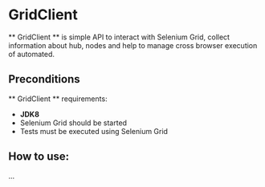 # GridClient

** GridClient ** is simple API to interact with Selenium Grid, collect information about hub, nodes
and help to manage cross browser execution of automated.

## Preconditions

** GridClient ** requirements:
- **JDK8**
- Selenium Grid should be started
- Tests must be executed using Selenium Grid

## How to use:

...


